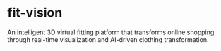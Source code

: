 # fit-vision
An intelligent 3D virtual fitting platform that transforms online shopping through real-time visualization and AI-driven clothing transformation.
